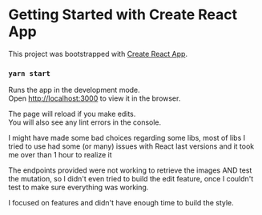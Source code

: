 # Getting Started with Create React App

This project was bootstrapped with [Create React App](https://github.com/facebook/create-react-app).

### `yarn start`

Runs the app in the development mode.\
Open [http://localhost:3000](http://localhost:3000) to view it in the browser.

The page will reload if you make edits.\
You will also see any lint errors in the console.

I might have made some bad choices regarding some libs, most of libs I tried to use had some (or many) issues with React last versions and it took me over than 1 hour to realize it

The endpoints provided were not working to retrieve the images AND test the mutation, so I didn't even tried to build the edit feature, once I couldn't test to make sure everything was working.

I focused on features and didn't have enough time to build the style.
